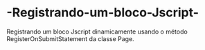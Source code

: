 # -Registrando-um-bloco-Jscript-
Registrando um bloco Jscript dinamicamente usando o método RegisterOnSubmitStatement da classe Page.
